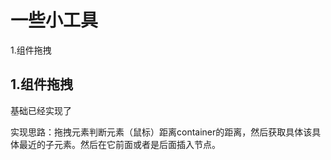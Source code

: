 # 一些小工具
  1.组件拖拽


## 1.组件拖拽
  基础已经实现了
  
  实现思路：拖拽元素判断元素（鼠标）距离container的距离，然后获取具体该具体最近的子元素。然后在它前面或者是后面插入节点。
